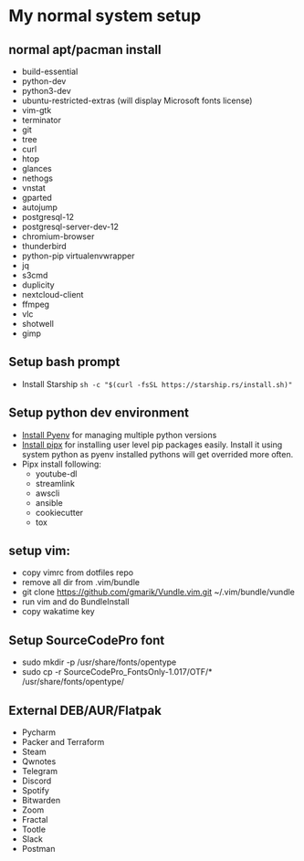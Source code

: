 # My normal system setup

## normal apt/pacman install

- build-essential
- python-dev
- python3-dev
- ubuntu-restricted-extras (will display Microsoft fonts license)
- vim-gtk
- terminator
- git
- tree
- curl
- htop
- glances
- nethogs
- vnstat
- gparted
- autojump
- postgresql-12
- postgresql-server-dev-12
- chromium-browser
- thunderbird
- python-pip virtualenvwrapper
- jq
- s3cmd
- duplicity
- nextcloud-client
- ffmpeg
- vlc
- shotwell
- gimp

## Setup bash prompt

- Install Starship `sh -c "$(curl -fsSL https://starship.rs/install.sh)"`

## Setup python dev environment

- [Install Pyenv](https://github.com/pyenv/pyenv-installer) for managing multiple python versions
- [Install pipx](https://github.com/pipxproject/pipx/) for installing user level pip packages easily. Install it using system python as pyenv installed pythons will get overrided more often.
- Pipx install following:
  - youtube-dl
  - streamlink
  - awscli
  - ansible
  - cookiecutter
  - tox

## setup vim:

- copy vimrc from dotfiles repo
- remove all dir from .vim/bundle
- git clone https://github.com/gmarik/Vundle.vim.git ~/.vim/bundle/vundle
- run vim and do BundleInstall
- copy wakatime key

## Setup SourceCodePro font

- sudo mkdir -p /usr/share/fonts/opentype
- sudo cp -r SourceCodePro_FontsOnly-1.017/OTF/\* /usr/share/fonts/opentype/

## External DEB/AUR/Flatpak

- Pycharm
- Packer and Terraform
- Steam
- Qwnotes
- Telegram
- Discord
- Spotify
- Bitwarden
- Zoom
- Fractal
- Tootle
- Slack
- Postman